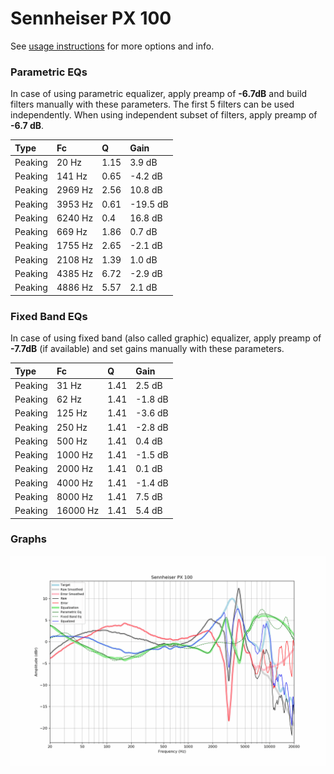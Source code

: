 # Sennheiser PX 100
See [usage instructions](https://github.com/jaakkopasanen/AutoEq#usage) for more options and info.

### Parametric EQs
In case of using parametric equalizer, apply preamp of **-6.7dB** and build filters manually
with these parameters. The first 5 filters can be used independently.
When using independent subset of filters, apply preamp of **-6.7 dB**.

| Type    | Fc      |    Q | Gain     |
|:--------|:--------|:-----|:---------|
| Peaking | 20 Hz   | 1.15 | 3.9 dB   |
| Peaking | 141 Hz  | 0.65 | -4.2 dB  |
| Peaking | 2969 Hz | 2.56 | 10.8 dB  |
| Peaking | 3953 Hz | 0.61 | -19.5 dB |
| Peaking | 6240 Hz | 0.4  | 16.8 dB  |
| Peaking | 669 Hz  | 1.86 | 0.7 dB   |
| Peaking | 1755 Hz | 2.65 | -2.1 dB  |
| Peaking | 2108 Hz | 1.39 | 1.0 dB   |
| Peaking | 4385 Hz | 6.72 | -2.9 dB  |
| Peaking | 4886 Hz | 5.57 | 2.1 dB   |

### Fixed Band EQs
In case of using fixed band (also called graphic) equalizer, apply preamp of **-7.7dB**
(if available) and set gains manually with these parameters.

| Type    | Fc       |    Q | Gain    |
|:--------|:---------|:-----|:--------|
| Peaking | 31 Hz    | 1.41 | 2.5 dB  |
| Peaking | 62 Hz    | 1.41 | -1.8 dB |
| Peaking | 125 Hz   | 1.41 | -3.6 dB |
| Peaking | 250 Hz   | 1.41 | -2.8 dB |
| Peaking | 500 Hz   | 1.41 | 0.4 dB  |
| Peaking | 1000 Hz  | 1.41 | -1.5 dB |
| Peaking | 2000 Hz  | 1.41 | 0.1 dB  |
| Peaking | 4000 Hz  | 1.41 | -1.4 dB |
| Peaking | 8000 Hz  | 1.41 | 7.5 dB  |
| Peaking | 16000 Hz | 1.41 | 5.4 dB  |

### Graphs
![](./Sennheiser%20PX%20100.png)
